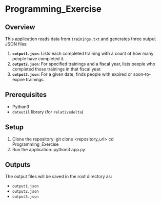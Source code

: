 # Programming_Exercise

## Overview
This application reads data from `trainings.txt` and generates three output JSON files:

1. **`output1.json`**: Lists each completed training with a count of how many people have completed it.
2. **`output2.json`**: For specified trainings and a fiscal year, lists people who completed those trainings in that fiscal year.
3. **`output3.json`**: For a given date, finds people with expired or soon-to-expire trainings.

## Prerequisites
- Python3
- `dateutil` library (for `relativedelta`)

## Setup
1. Clone the repository: git clone <repository_url> cd Programming_Exercise
2. Run the application: python3 app.py

## Outputs
The output files will be saved in the root directory as:
- `output1.json`
- `output2.json`
- `output3.json`
